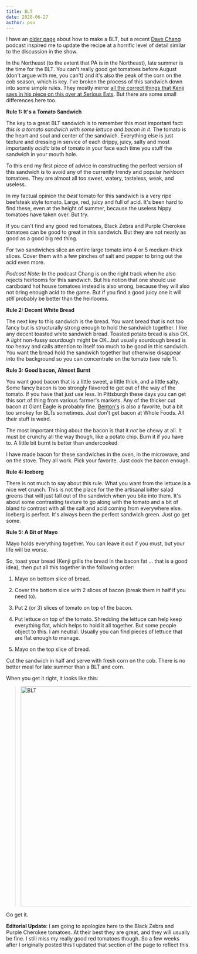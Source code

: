 ```yaml
---
title: BLT
date: 2020-06-27
author: psu
---
```


I have an <a href="http://www.tleaves.com/weblog/archives/000450.html">older page</a> about how to make a BLT, but a recent <a href="https://podcasts.apple.com/us/podcast/the-dave-chang-show/id1375877915?i=1000479564171">Dave Chang</a> podcast inspired me to update the recipe at a horrific level of detail similar to the discussion in the show.

In the Northeast (to the extent that PA is in the Northeast), late summer is the time for the BLT. You can't really good get tomatoes before August (don't argue with me, you can't) and it's also the peak of the corn on the cob season, which is key. I've broken the process of this sandwich down into some simple rules. They mostly mirror <a href="https://www.seriouseats.com/2016/08/blt-manifesto-how-to-make-best-bacon-lettuce-tomato-sandwich.html">all the correct things that Kenji says in his piece on this over at Serious Eats</a>. But there are some small differences here too.

**Rule 1: It's a Tomato Sandwich**

The key to a great BLT sandwich is to remember this most important fact: *this is a tomato sandwich with some lettuce and bacon in it*. The tomato is the heart and soul and center of the sandwich. Everything else is just texture and dressing in service of each drippy, juicy, salty and most importantly *acidic* bite of tomato in your face each time you stuff the sandwich in your mouth hole.

To this end my first piece of advice in constructing the perfect version of this sandwich is to avoid any of the currently trendy and popular *heirloom* tomatoes. They are almost all too sweet, watery, tasteless, weak, and useless.

In my factual opinion the *best* tomato for this sandwich is a very ripe beefsteak style tomato. Large, red, juicy and full of acid. It's been hard to find these, even at the height of summer, because the useless hippy tomatoes have taken over. But try.

If you can't find any good red tomatoes, Black Zebra and Purple Cherokee tomatoes can be good to great in this sandwich. But they are not nearly as good as a good big red thing.

For two sandwiches slice an entire large tomato into 4 or 5 medium-thick slices. Cover them with a few pinches of salt and pepper to bring out the acid even more.

*Podcast Note:* In the podcast Chang is on the right track when he also rejects heirlooms for this sandwich. But his notion that one should use cardboard hot house tomatoes instead is also wrong, because they will also not bring enough acid to the game. But if you find a good juicy one it will *still* probably be better than the heirlooms.

**Rule 2: Decent White Bread**

The next key to this sandwich is the bread. You want bread that is not too fancy but is structurally strong enough to hold the sandwich together. I like any decent toasted white sandwich bread. Toasted potato bread is also OK. A *light* non-fussy sourdough might be OK...but usually sourdough bread is too heavy and calls attention to itself too much to be good in this sandwich. You want the bread hold the sandwich together but otherwise disappear into the background so you can concentrate on the tomato (see rule 1).

**Rule 3: Good bacon, Almost Burnt**

You want good bacon that is a little sweet, a little thick, and a little salty. Some fancy bacon is too strongly flavored to get out of the way of the tomato. If you have that just use less. In Pittsburgh these days you can get this sort of thing from various farmer's markets. Any of the thicker cut bacon at Giant Eagle is probably fine. <a href="http://bentonscountryhams2.com">Benton's</a> is also a favorite, but a bit too smokey for BLTs sometimes. Just don't get bacon at Whole Foods. All their stuff is weird.

The most important thing about the bacon is that it *not* be chewy at all. It must be crunchy all the way though, like a potato chip. Burn it if you have to. A little bit burnt is better than undercooked.

I have made bacon for these sandwiches in the oven, in the microwave, and on the stove. They all work. Pick your favorite. Just cook the bacon enough.

**Rule 4: Iceberg**

There is not much to say about this rule. What you want from the lettuce is a nice wet crunch. This is not the place for the the artisanal bitter salad greens that will just fall out of the sandwich when you bite into them. It's about some contrasting texture to go along with the tomato and a bit of bland to contrast with all the salt and acid coming from everywhere else. Iceberg is perfect. It's always been the perfect sandwich green. Just go get some.

**Rule 5: A Bit of Mayo**

Mayo holds everything together. You can leave it out if you must, but your life will be worse.

So, toast your bread (Kenji grills the bread in the bacon fat ... that is a good idea), then put all this together in the following order: 

1. Mayo on bottom slice of bread.

2. Cover the bottom slice with 2 slices of bacon (break them in half if you need to).

3. Put 2 (or 3) slices of tomato on top of the bacon.

4. Put lettuce on top of the tomato. Shredding the lettuce can help keep everything flat, which helps to hold it all together. But some people object to this. I am neutral. Usually you can find pieces of lettuce that are flat enough to manage.

5. Mayo on the top slice of bread.

Cut the sandwich in half and serve with fresh corn on the cob. There is no better meal for late summer than a BLT and corn.

When you get it right, it looks like this:

> <a data-flickr-embed="true" href="https://www.flickr.com/photos/79904144@N00/43371977895" title="BLT"><img src="https://live.staticflickr.com/1846/43371977895_2daf57f9da_c.jpg" width="800" height="599" alt="BLT"></a><script async src="//embedr.flickr.com/assets/client-code.js" charset="utf-8"></script>

Go get it.

**Editorial Update**: I am going to apologize here to the Black Zebra and Purple Cherokee tomatoes. At their best they are great, and they will usually be fine. I still miss my really good red tomatoes though. So a few weeks after I originally posted this I updated that section of the page to reflect this.


